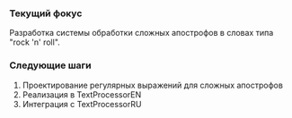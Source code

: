 ### Текущий фокус
Разработка системы обработки сложных апострофов в словах типа "rock 'n' roll".

### Следующие шаги
1. Проектирование регулярных выражений для сложных апострофов
2. Реализация в TextProcessorEN
3. Интеграция с TextProcessorRU
